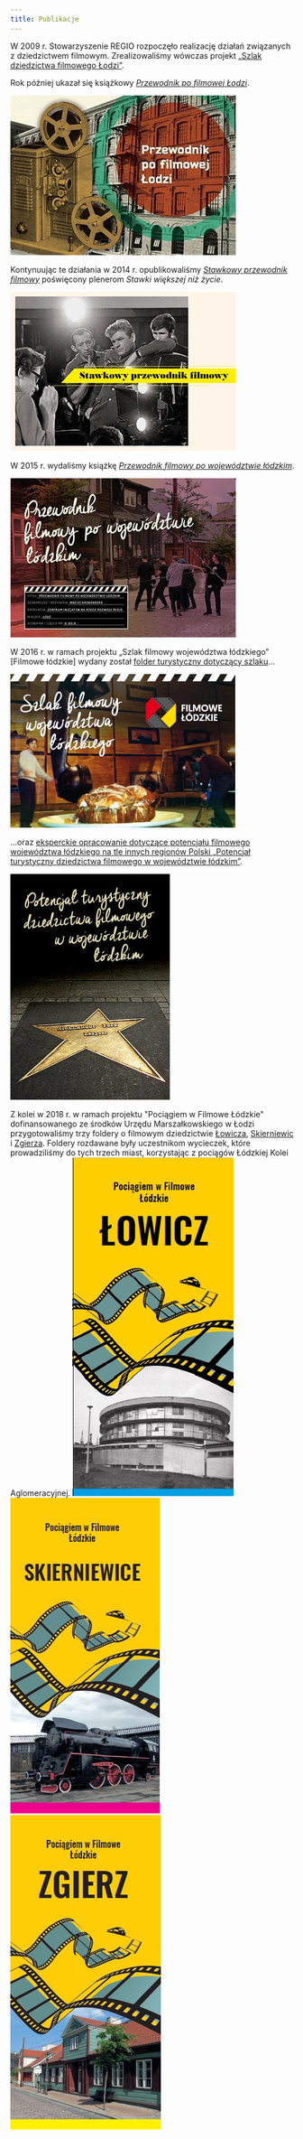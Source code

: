 ```yaml
---
title: Publikacje
---
```

W 2009 r. Stowarzyszenie REGIO rozpoczęło realizację działań związanych z dziedzictwem filmowym. Zrealizowaliśmy wówczas projekt [„Szlak dziedzictwa filmowego Łodzi”](http://www.filmowalodz.pl/). 

Rok później ukazał się książkowy [*Przewodnik po filmowej Łodzi*](http://regiocentrum.pl/publikacje/ksiazki/przewodnik-po-filmowej-lodzi/).

[![Przewodnik po filmowej Łodzi](/img/przewodnik-po-filmowej-lodzi.jpg)](http://regiocentrum.pl/publikacje/ksiazki/przewodnik-po-filmowej-lodzi/)

Kontynuując te działania w 2014 r. opublikowaliśmy [*Stawkowy przewodnik filmowy*](http://regiocentrum.pl/publikacje/ksiazki/stawkowy-przewodnik-filmowy/) poświęcony plenerom *Stawki większej niż życie*.

[![Stawkowy przewodnik filmowy](/img/stawkowy-przewodnik-filmowy.jpg)](http://regiocentrum.pl/publikacje/ksiazki/stawkowy-przewodnik-filmowy/)

W 2015 r. wydaliśmy książkę [*Przewodnik filmowy po województwie łódzkim*](http://regiocentrum.pl/publikacje/ksiazki/przewodnik-filmowy-po-wojewodztwie-lodzkim/).

[![Przewodnik filmowy po województwie łódzkim](/img/przewodnik-filmowy-po-wojewodztwie-lodzkim.jpg)](http://regiocentrum.pl/publikacje/ksiazki/przewodnik-filmowy-po-wojewodztwie-lodzkim/)

W 2016 r. w ramach projektu „Szlak filmowy województwa łódzkiego” [Filmowe łódzkie] wydany został [folder turystyczny dotyczący szlaku](http://regiocentrum.pl/pobierz/szlak-filmowy-wojewodztwa-lodzkiego.pdf)…

[![Szlak filmowy województwa łódzkiego](/img/szlak-filmowy-wojewodztwa-lodzkiego.jpg)](http://regiocentrum.pl/pobierz/szlak-filmowy-wojewodztwa-lodzkiego.pdf)

…oraz [eksperckie opracowanie dotyczące potencjału filmowego województwa łódzkiego na tle innych regionów Polski „Potencjał turystyczny dziedzictwa filmowego w województwie łódzkim”](http://regiocentrum.pl/pobierz/potencjal-turystyczny-dziedzictwa-filmowego-w-woj-%20lodzkim_m-kronenberg-regio-2016.pdf).

[![Potencjał turystyczny dziedzictwa filmowego w województwie łódzkim](/img/potencjal-turystyczny-dziedzictwa-filmowego-w-wojewodztwie-lodzkim.jpg)](http://regiocentrum.pl/pobierz/potencjal-turystyczny-dziedzictwa-filmowego-w-woj-%20lodzkim_m-kronenberg-regio-2016.pdf)

Z kolei w 2018 r. w ramach projektu "Pociągiem w Filmowe Łódzkie" dofinansowanego ze środków Urzędu Marszałkowskiego w Łodzi przygotowaliśmy trzy foldery o filmowym dziedzictwie [Łowicza](http://regiocentrum.pl/wp-content/uploads/2018/08/folder-filmowe_lowicz.pdf), [Skierniewic](http://regiocentrum.pl/wp-content/uploads/2018/08/folder-filmowe_skierniewice.pdf) i [Zgierza](http://regiocentrum.pl/wp-content/uploads/2018/08/folder-filmowe_zgierz.pdf). Foldery rozdawane były uczestnikom wycieczek, które prowadziliśmy do tych trzech miast, korzystając z pociągów Łódzkiej Kolei Aglomeracyjnej.
[![Łowicz folder filmowy](/img/lowicz-folder-filmowy.jpg)](http://regiocentrum.pl/wp-content/uploads/2018/08/Łowicz-folder-filmowy.jpg)
[![Skierniewice folder filmowy](/img/skierniewice-folder-filmowy.jpg)](http://regiocentrum.pl/wp-content/uploads/2018/08/Skierniewice-folder-filmowy.jpg)
[![Zgierz folder filmowy](/img/zgierz-folder-filmowy.jpg)](http://regiocentrum.pl/wp-content/uploads/2018/08/Zgierz-folder-filmowy.jpg)

